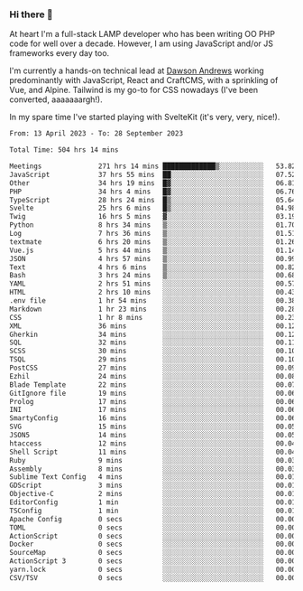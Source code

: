### Hi there 👋

<!--
**JamesNock/JamesNock** is a ✨ _special_ ✨ repository because its `README.md` (this file) appears on your GitHub profile.

Here are some ideas to get you started:

- 🔭 I’m currently working on ...
- 🌱 I’m currently learning ...
- 👯 I’m looking to collaborate on ...
- 🤔 I’m looking for help with ...
- 💬 Ask me about ...
- 📫 How to reach me: ...
- 😄 Pronouns: ...
- ⚡ Fun fact: ...
-->
At heart I'm a full-stack LAMP developer who has been writing OO PHP code for well over a decade. However, I am using JavaScript and/or JS frameworks every day too.

I'm currently a hands-on technical lead at [Dawson Andrews](https://www.dawsonandrews.com/) working predominantly with JavaScript, React and CraftCMS, with a sprinkling of Vue, and Alpine. Tailwind is my go-to for CSS nowadays (I've been converted, aaaaaaargh!).

In my spare time I've started playing with SvelteKit (it's very, very, nice!).

<!--START_SECTION:waka-->

```txt
From: 13 April 2023 - To: 28 September 2023

Total Time: 504 hrs 14 mins

Meetings              271 hrs 14 mins █████████████▒░░░░░░░░░░░   53.82 %
JavaScript            37 hrs 55 mins  ██░░░░░░░░░░░░░░░░░░░░░░░   07.52 %
Other                 34 hrs 19 mins  █▓░░░░░░░░░░░░░░░░░░░░░░░   06.81 %
PHP                   34 hrs 4 mins   █▓░░░░░░░░░░░░░░░░░░░░░░░   06.76 %
TypeScript            28 hrs 24 mins  █▒░░░░░░░░░░░░░░░░░░░░░░░   05.64 %
Svelte                25 hrs 6 mins   █▒░░░░░░░░░░░░░░░░░░░░░░░   04.98 %
Twig                  16 hrs 5 mins   ▓░░░░░░░░░░░░░░░░░░░░░░░░   03.19 %
Python                8 hrs 34 mins   ▒░░░░░░░░░░░░░░░░░░░░░░░░   01.70 %
Log                   7 hrs 36 mins   ▒░░░░░░░░░░░░░░░░░░░░░░░░   01.51 %
textmate              6 hrs 20 mins   ▒░░░░░░░░░░░░░░░░░░░░░░░░   01.26 %
Vue.js                5 hrs 44 mins   ▒░░░░░░░░░░░░░░░░░░░░░░░░   01.14 %
JSON                  4 hrs 57 mins   ▒░░░░░░░░░░░░░░░░░░░░░░░░   00.99 %
Text                  4 hrs 6 mins    ▒░░░░░░░░░░░░░░░░░░░░░░░░   00.82 %
Bash                  3 hrs 24 mins   ▒░░░░░░░░░░░░░░░░░░░░░░░░   00.68 %
YAML                  2 hrs 51 mins   ░░░░░░░░░░░░░░░░░░░░░░░░░   00.57 %
HTML                  2 hrs 10 mins   ░░░░░░░░░░░░░░░░░░░░░░░░░   00.43 %
.env file             1 hr 54 mins    ░░░░░░░░░░░░░░░░░░░░░░░░░   00.38 %
Markdown              1 hr 23 mins    ░░░░░░░░░░░░░░░░░░░░░░░░░   00.28 %
CSS                   1 hr 8 mins     ░░░░░░░░░░░░░░░░░░░░░░░░░   00.23 %
XML                   36 mins         ░░░░░░░░░░░░░░░░░░░░░░░░░   00.12 %
Gherkin               34 mins         ░░░░░░░░░░░░░░░░░░░░░░░░░   00.12 %
SQL                   32 mins         ░░░░░░░░░░░░░░░░░░░░░░░░░   00.11 %
SCSS                  30 mins         ░░░░░░░░░░░░░░░░░░░░░░░░░   00.10 %
TSQL                  29 mins         ░░░░░░░░░░░░░░░░░░░░░░░░░   00.10 %
PostCSS               27 mins         ░░░░░░░░░░░░░░░░░░░░░░░░░   00.09 %
Ezhil                 24 mins         ░░░░░░░░░░░░░░░░░░░░░░░░░   00.08 %
Blade Template        22 mins         ░░░░░░░░░░░░░░░░░░░░░░░░░   00.07 %
GitIgnore file        19 mins         ░░░░░░░░░░░░░░░░░░░░░░░░░   00.06 %
Prolog                17 mins         ░░░░░░░░░░░░░░░░░░░░░░░░░   00.06 %
INI                   17 mins         ░░░░░░░░░░░░░░░░░░░░░░░░░   00.06 %
SmartyConfig          16 mins         ░░░░░░░░░░░░░░░░░░░░░░░░░   00.06 %
SVG                   15 mins         ░░░░░░░░░░░░░░░░░░░░░░░░░   00.05 %
JSON5                 14 mins         ░░░░░░░░░░░░░░░░░░░░░░░░░   00.05 %
htaccess              12 mins         ░░░░░░░░░░░░░░░░░░░░░░░░░   00.04 %
Shell Script          11 mins         ░░░░░░░░░░░░░░░░░░░░░░░░░   00.04 %
Ruby                  9 mins          ░░░░░░░░░░░░░░░░░░░░░░░░░   00.03 %
Assembly              8 mins          ░░░░░░░░░░░░░░░░░░░░░░░░░   00.03 %
Sublime Text Config   4 mins          ░░░░░░░░░░░░░░░░░░░░░░░░░   00.01 %
GDScript              3 mins          ░░░░░░░░░░░░░░░░░░░░░░░░░   00.01 %
Objective-C           2 mins          ░░░░░░░░░░░░░░░░░░░░░░░░░   00.01 %
EditorConfig          1 min           ░░░░░░░░░░░░░░░░░░░░░░░░░   00.01 %
TSConfig              1 min           ░░░░░░░░░░░░░░░░░░░░░░░░░   00.01 %
Apache Config         0 secs          ░░░░░░░░░░░░░░░░░░░░░░░░░   00.00 %
TOML                  0 secs          ░░░░░░░░░░░░░░░░░░░░░░░░░   00.00 %
ActionScript          0 secs          ░░░░░░░░░░░░░░░░░░░░░░░░░   00.00 %
Docker                0 secs          ░░░░░░░░░░░░░░░░░░░░░░░░░   00.00 %
SourceMap             0 secs          ░░░░░░░░░░░░░░░░░░░░░░░░░   00.00 %
ActionScript 3        0 secs          ░░░░░░░░░░░░░░░░░░░░░░░░░   00.00 %
yarn.lock             0 secs          ░░░░░░░░░░░░░░░░░░░░░░░░░   00.00 %
CSV/TSV               0 secs          ░░░░░░░░░░░░░░░░░░░░░░░░░   00.00 %
```

<!--END_SECTION:waka-->
